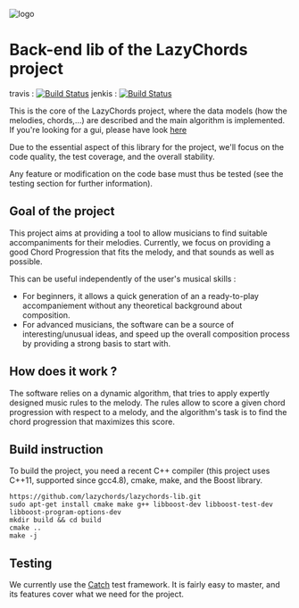 ![logo](logo.png)

# Back-end lib of the LazyChords project
travis : [![Build Status](https://travis-ci.org/lazychords/lazychords-lib.svg?branch=feature-structures)](https://travis-ci.org/lazychords/lazychords-lib)
jenkis : [![Build Status](http://jenkins.nicolascarion.com/buildStatus/icon?job=LazyChords)](http://jenkins.nicolascarion.com/job/LazyChords/)

This is the core of the LazyChords project, where the data models (how the melodies, chords,…) are described and the main algorithm is implemented. If you're looking for a gui, please have look [here](https://github.com/lazychords/lazychords-gui)

Due to the essential aspect of this library for the project, we'll focus on the code quality, the test coverage, and the overall stability.

Any feature or modification on the code base must thus be tested (see the testing section for further information).

## Goal of the project

This project aims at providing a tool to allow musicians to find suitable accompaniments for their melodies. Currently, we focus on providing a good Chord Progression that fits the melody, and that sounds as well as possible.

This can be useful independently of the user's musical skills : 
* For beginners, it allows a quick generation of an a ready-to-play accompaniement without any theoretical background about composition.
* For advanced musicians, the software can be a source of interesting/unusual ideas, and speed up the overall composition process by providing a strong basis to start with.


## How does it work ?

The software relies on a dynamic algorithm, that tries to apply expertly designed music rules to the melody. The rules allow to score a given chord progression with respect to a melody, and the algorithm's task is to find the chord progression that maximizes this score.

## Build instruction

To build the project, you need a recent C++ compiler (this project uses C++11, supported since gcc4.8), cmake, make, and the Boost library.

```
https://github.com/lazychords/lazychords-lib.git
sudo apt-get install cmake make g++ libboost-dev libboost-test-dev libboost-program-options-dev
mkdir build && cd build
cmake ..
make -j
```

## Testing

We currently use the [Catch](https://github.com/philsquared/Catch) test framework. It is fairly easy to master, and its features cover what we need for the project.
